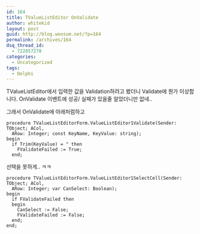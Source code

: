 ```yaml
---
id: 164
title: TValueListEditor OnValidate
author: whitekid
layout: post
guid: http://blog.woosum.net/?p=164
permalink: /archives/164
dsq_thread_id:
  - 722057278
categories:
  - Uncategorized
tags:
  - Delphi
---
```

TValueListEditor에서 입력한 값을 Validation하려고 봤더니 Validate에 뭔가 이상합니다. OnValidate 이벤트에 성공/ 실패가 있을줄 알았더니만 없네..

그래서 OnValidate에 아래처럼하고

    procedure TValueListEditorForm.ValueListEditor1Validate(Sender: TObject; ACol,  
      ARow: Integer; const KeyName, KeyValue: string);  
    begin  
      if Trim(KeyValue) = " then  
        FValidateFailed := True;  
      end;  

선택을 못하게.. ㅋㅋ

    procedure TValueListEditorForm.ValueListEditor1SelectCell(Sender: TObject; ACol,  
      ARow: Integer; var CanSelect: Boolean);  
    begin  
      if FValidateFailed then  
      begin  
        CanSelect := False;  
        FValidateFailed := False;  
      end;  
    end;  
